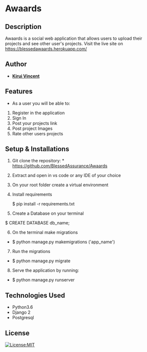 # Awaards

## Description
Awaards is a social web application that allows users to upload their projects and see other user's projects. Visit the live site on https://blessedawaards.herokuapp.com/

## Author
* [**Kirui Vincent**](https://github.com/BlessedAssurance)

## Features

* As a user you will be able to:
1. Register in the application
2. Sign In
3. Post your projects link
4. Post project Images
5. Rate other users projects

## Setup & Installations

1. Git clone the repository: * https://github.com/BlessedAssurance/Awaards

2. Extract and open in vs code or any IDE of your choice

3. On your root folder create a virtual environment

4. Install requirements 
    
    $ pip install -r requirements.txt

5. Create a Database on your terminal 

 $ CREATE DATABASE db_name;

6. On the terminal make migrations

* $ python manage.py makemigrations ('app_name')

7. Run the migrations 

* $ python manage.py migrate

8. Serve the application by running:

* $ python manage.py runserver


## Technologies Used
- Python3.6
- Django 2
- Postgresql

## License

[![License:MIT](https://img.shields.io/badge/License-MIT-yellow.svg)](license/MIT)
